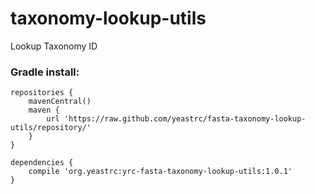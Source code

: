 # taxonomy-lookup-utils
Lookup Taxonomy ID

### Gradle install:

```
repositories {
    mavenCentral()
    maven {
        url 'https://raw.github.com/yeastrc/fasta-taxonomy-lookup-utils/repository/'
    }
}

dependencies {
    compile 'org.yeastrc:yrc-fasta-taxonomy-lookup-utils:1.0.1'
}
```
